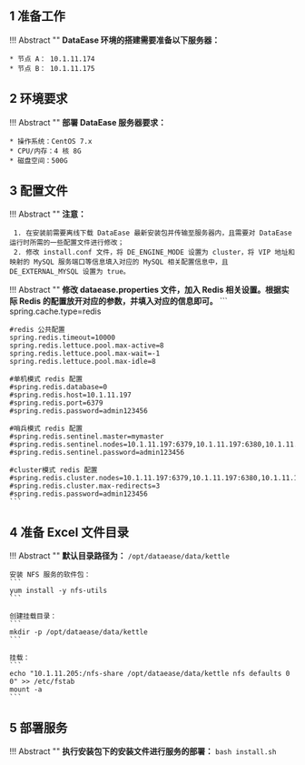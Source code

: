 ## 1 准备工作

!!! Abstract ""
    **DataEase 环境的搭建需要准备以下服务器：**

    * 节点 A： 10.1.11.174
    * 节点 B： 10.1.11.175

## 2 环境要求

!!! Abstract ""
    **部署 DataEase 服务器要求：**

    * 操作系统：CentOS 7.x
    * CPU/内存：4 核 8G
    * 磁盘空间：500G
    
## 3 配置文件

!!! Abstract ""
    **注意：**
    
     1. 在安装前需要离线下载 DataEase 最新安装包并传输至服务器内，且需要对 DataEase 运行时所需的一些配置文件进行修改；       
     2. 修改 install.conf 文件，将 DE_ENGINE_MODE 设置为 cluster，将 VIP 地址和映射的 MySQL 服务端口等信息填入对应的 MySQL 相关配置信息中，且 DE_EXTERNAL_MYSQL 设置为 true。

!!! Abstract ""	
	**修改 dataease.properties 文件，加入 Redis 相关设置。根据实际 Redis 的配置放开对应的参数，并填入对应的信息即可。**
    ```
    spring.cache.type=redis
    
    #redis 公共配置
    spring.redis.timeout=10000
    spring.redis.lettuce.pool.max-active=8
    spring.redis.lettuce.pool.max-wait=-1
    spring.redis.lettuce.pool.max-idle=8
    
    #单机模式 redis 配置
    #spring.redis.database=0
    #spring.redis.host=10.1.11.197
    #spring.redis.port=6379
    #spring.redis.password=admin123456
    
    #哨兵模式 redis 配置
    #spring.redis.sentinel.master=mymaster
    #spring.redis.sentinel.nodes=10.1.11.197:6379,10.1.11.197:6380,10.1.11.197:6381
    #spring.redis.sentinel.password=admin123456
    
    #cluster模式 redis 配置
    #spring.redis.cluster.nodes=10.1.11.197:6379,10.1.11.197:6380,10.1.11.197:6381,10.1.11.197:6382,10.1.11.197:6383,10.1.11.197:6384
    #spring.redis.cluster.max-redirects=3
    #spring.redis.password=admin123456
    ```

## 4 准备 Excel 文件目录

!!! Abstract ""
	**默认目录路径为：**
    ```
    /opt/dataease/data/kettle
    ```
   
    安装 NFS 服务的软件包：
    ```
    yum install -y nfs-utils
    ```

    创建挂载目录：
    ```
    mkdir -p /opt/dataease/data/kettle
    ```

    挂载：
    ```
    echo "10.1.11.205:/nfs-share /opt/dataease/data/kettle nfs defaults 0 0" >> /etc/fstab
    mount -a
    ```

## 5 部署服务

!!! Abstract ""
    **执行安装包下的安装文件进行服务的部署：**
    ```
    bash install.sh
    ```


